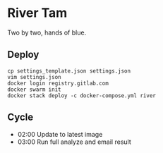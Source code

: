 # River Tam
Two by two, hands of blue.


## Deploy
```
cp settings_template.json settings.json
vim settings.json
docker login registry.gitlab.com
docker swarm init
docker stack deploy -c docker-compose.yml river
```

## Cycle

- 02:00 Update to latest image
- 03:00 Run full analyze and email result

